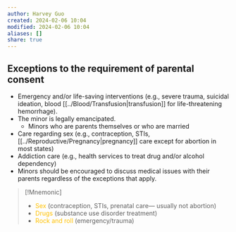 ```yaml
---
author: Harvey Guo
created: 2024-02-06 10:04
modified: 2024-02-06 10:04
aliases: []
share: true
---
```

## Exceptions to the requirement of parental consent
- Emergency and/or life-saving interventions (e.g., severe trauma, suicidal ideation, blood [[../Blood/Transfusion|transfusion]] for life-threatening hemorrhage).  
- The minor is legally emancipated.
	- Minors who are parents themselves or who are married
- Care regarding sex (e.g., contraception, STIs, [[../Reproductive/Pregnancy|pregnancy]] care except for abortion in most states)  
- Addiction care (e.g., health services to treat drug and/or alcohol dependency) 
- Minors should be encouraged to discuss medical issues with their parents regardless of the exceptions that apply.
>[!Mnemonic] 
>- <font color="#ffc000">Sex</font> (contraception, STIs, prenatal care—
usually not abortion)
>- <font color="#ffc000">Drugs</font> (substance use disorder treatment)
>- <font color="#ffc000">Rock and roll</font> (emergency/trauma)